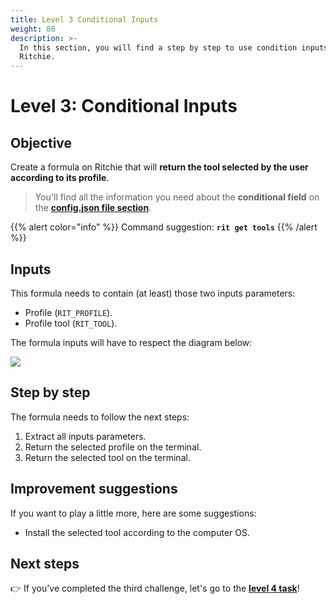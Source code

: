 ```yaml
---
title: Level 3 Conditional Inputs
weight: 88
description: >-
  In this section, you will find a step by step to use condition inputs on
  Ritchie.
---
```


# Level 3: Conditional Inputs

## Objective

Create a formula on Ritchie that will **return the tool selected by the user according to its profile**.

> You'll find all the information you need about the **conditional field** on the [**config.json file section**](https://docs.ritchiecli.io/how-to/implement-a-formula#1-config-json).

{{% alert color="info" %}}
Command suggestion: **`rit get tools`**
{{% /alert %}}

## Inputs

This formula needs to contain \(at least\) those two inputs parameters:

* Profile \(`RIT_PROFILE`\). 
* Profile tool \(`RIT_TOOL`\).

The formula inputs will have to respect the diagram below:

![](/ritchie-conditional-inputs.png)

## Step by step

The formula needs to follow the next steps:

1. Extract all inputs parameters. 
2. Return the selected profile on the terminal. 
3. Return the selected tool on the terminal.

## Improvement suggestions

 If you want to play a little more, here are some suggestions:

* Install the selected tool according to the computer OS.

## Next steps 

👉 If you've completed the third challenge, let's go to the [**level 4 task**](/docs-ritchie/challenges/level-4-aggregation/)!
